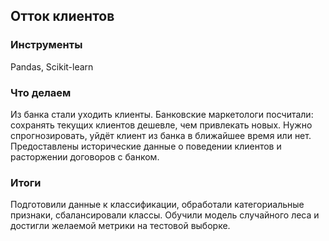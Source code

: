 ## Отток клиентов


### Инструменты

 Pandas, Scikit-learn

### Что делаем 

Из банка стали уходить клиенты. Банковские маркетологи посчитали: сохранять текущих клиентов дешевле, чем привлекать новых.
Нужно спрогнозировать, уйдёт клиент из банка в ближайшее время или нет. Предоставлены исторические данные о поведении клиентов и расторжении договоров с банком.

 
### Итоги

Подготовили данные к классификации, обработали категориальные признаки, сбалансировали классы. Обучили модель случайного леса и достигли желаемой метрики на тестовой выборке.   
 
